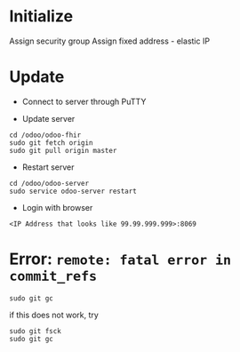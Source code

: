 # Initialize

Assign security group
Assign fixed address - elastic IP

# Update

* Connect to server through PuTTY

* Update server 

```
cd /odoo/odoo-fhir
sudo git fetch origin
sudo git pull origin master
```
* Restart server
```
cd /odoo/odoo-server
sudo service odoo-server restart
```

* Login with browser

```
<IP Address that looks like 99.99.999.999>:8069
```
# Error: `remote: fatal error in commit_refs`

`sudo git gc`

if this does not work, try

```
sudo git fsck
sudo git gc
```
